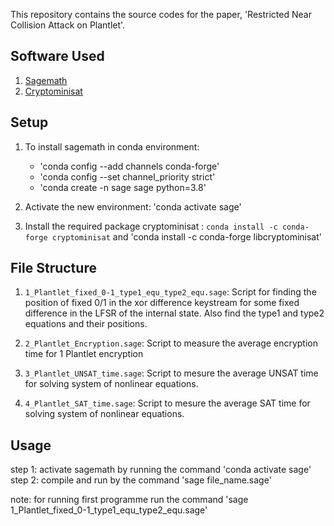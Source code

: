 This repository contains the source codes for the paper, 'Restricted Near Collision Attack on Plantlet'.

## Software Used
1. [Sagemath](https://www.sagemath.org/)
2. [Cryptominisat](https://github.com/msoos/cryptominisat)


## Setup

1. To install sagemath in conda environment:
	* 'conda config --add channels conda-forge'
	* 'conda config --set channel_priority strict'
	* 'conda create -n sage sage python=3.8'

2. Activate the new environment: 'conda activate sage'
3. Install the required package cryptominisat : `conda install -c conda-forge cryptominisat` and 'conda install -c conda-forge libcryptominisat'



## File Structure

1. `1_Plantlet_fixed_0-1_type1_equ_type2_equ.sage`: Script for finding the position of fixed 0/1 in the xor difference keystream for some fixed difference in the LFSR of the internal state. Also find the type1 and type2 equations and their positions.

2. `2_Plantlet_Encryption.sage`: Script to measure the average encryption time for 1 Plantlet encryption

3. `3_Plantlet_UNSAT_time.sage`: Script to mesure the average UNSAT time for solving system of nonlinear equations.

3. `4_Plantlet_SAT_time.sage`: Script to mesure the average SAT time for solving system of nonlinear equations.



## Usage
step 1: activate sagemath by running the command 'conda activate sage'
step 2: compile and run by the command 'sage file_name.sage' 

note: for running first programme run the command 'sage 1_Plantlet_fixed_0-1_type1_equ_type2_equ.sage'
